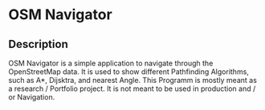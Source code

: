 # OSM Navigator
 
## Description

OSM Navigator is a simple application to navigate through the OpenStreetMap data. It is used to show different Pathfinding Algorithms, such as A*, Dijsktra, and nearest Angle. This Programm is mostly meant as a research / Portfolio project. It is not meant to be used in production and / or Navigation.

